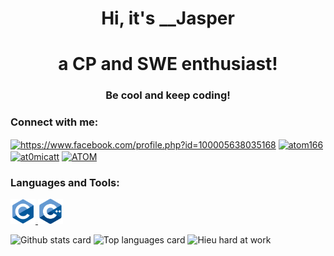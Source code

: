 <h1 align="center">Hi, it's __Jasper </h1>
<h1 align="center">a CP and SWE enthusiast! </h1>
<h3 align="center">Be cool and keep coding!</h3>

<h3 align="left">Connect with me:</h3>
<p align="left">
<a href="https://www.facebook.com/profile.php?id=100005638035168" target="blank"><img align="center" src="https://raw.githubusercontent.com/rahuldkjain/github-profile-readme-generator/master/src/images/icons/Social/facebook.svg" alt="https://www.facebook.com/profile.php?id=100005638035168" height="30" width="40" /></a>
<a href="https://www.hackerrank.com/atom166" target="blank"><img align="center" src="https://raw.githubusercontent.com/rahuldkjain/github-profile-readme-generator/master/src/images/icons/Social/hackerrank.svg" alt="atom166" height="30" width="40" /></a>
<a href="https://codeforces.com/profile/at0micatt" target="blank"><img align="center" src="https://raw.githubusercontent.com/rahuldkjain/github-profile-readme-generator/master/src/images/icons/Social/codeforces.svg" alt="at0micatt" height="30" width="40" /></a>
<a href="https://oj.vnoi.info/user/ATOM" target="blank"><img align="center" src="https://photos.app.goo.gl/cmuRfTUZa4e5JNDb7" alt="ATOM" height="30" width="40" /></a>
</p>

<h3 align="left">Languages and Tools:</h3>
<p align="left"> <a href="https://www.youtube.com/c/28tech_" target="_blank" rel="noreferrer"> <img src="https://raw.githubusercontent.com/devicons/devicon/master/icons/c/c-original.svg" alt="c" width="40" height="40"/> </a> <a href="https://www.youtube.com/c/28tech_" target="_blank" rel="noreferrer"> <img src="https://raw.githubusercontent.com/devicons/devicon/master/icons/cplusplus/cplusplus-original.svg" alt="cplusplus" width="40" height="40"/> </a> </p>

<img src="https://github-readme-stats.vercel.app/api?username=jasper166&show_icons=true&count_private=true&theme=buefy&include_all_commits=true" height="192" alt="Github stats card" />  <img src="https://github-readme-stats.vercel.app/api/top-langs/?username=jasper166&layout=compact&theme=vue&hide=PHP&langs_count=6" height="140" alt="Top languages card" />
<img src="https://user-images.githubusercontent.com/3750940/100553934-25a84a00-325f-11eb-974e-f5b61dcb44b3.png" height="400" alt="Hieu hard at work" /> 
